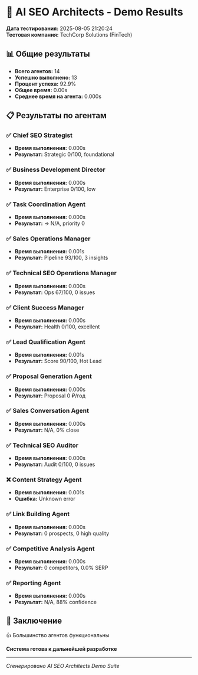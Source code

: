 # 🤖 AI SEO Architects - Demo Results

**Дата тестирования:** 2025-08-05 21:20:24  
**Тестовая компания:** TechCorp Solutions (FinTech)

## 📊 Общие результаты

- **Всего агентов:** 14
- **Успешно выполнено:** 13
- **Процент успеха:** 92.9%
- **Общее время:** 0.00s
- **Среднее время на агента:** 0.000s

## 📋 Результаты по агентам

### ✅ Chief SEO Strategist

- **Время выполнения:** 0.000s
- **Результат:** Strategic 0/100, foundational

### ✅ Business Development Director

- **Время выполнения:** 0.000s
- **Результат:** Enterprise 0/100, low

### ✅ Task Coordination Agent

- **Время выполнения:** 0.000s
- **Результат:** → N/A, priority 0

### ✅ Sales Operations Manager

- **Время выполнения:** 0.001s
- **Результат:** Pipeline 93/100, 3 insights

### ✅ Technical SEO Operations Manager

- **Время выполнения:** 0.000s
- **Результат:** Ops 67/100, 0 issues

### ✅ Client Success Manager

- **Время выполнения:** 0.000s
- **Результат:** Health 0/100, excellent

### ✅ Lead Qualification Agent

- **Время выполнения:** 0.001s
- **Результат:** Score 90/100, Hot Lead

### ✅ Proposal Generation Agent

- **Время выполнения:** 0.000s
- **Результат:** Proposal 0 ₽/год

### ✅ Sales Conversation Agent

- **Время выполнения:** 0.000s
- **Результат:** N/A, 0% close

### ✅ Technical SEO Auditor

- **Время выполнения:** 0.000s
- **Результат:** Audit 0/100, 0 issues

### ❌ Content Strategy Agent

- **Время выполнения:** 0.001s
- **Ошибка:** Unknown error

### ✅ Link Building Agent

- **Время выполнения:** 0.000s
- **Результат:** 0 prospects, 0 high quality

### ✅ Competitive Analysis Agent

- **Время выполнения:** 0.000s
- **Результат:** 0 competitors, 0.0% SERP

### ✅ Reporting Agent

- **Время выполнения:** 0.000s
- **Результат:** N/A, 88% confidence

## 🎯 Заключение

👍 Большинство агентов функциональны

**Система готова к дальнейшей разработке**

---

*Сгенерировано AI SEO Architects Demo Suite*
